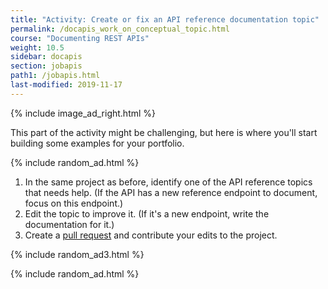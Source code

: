```yaml
---
title: "Activity: Create or fix an API reference documentation topic"
permalink: /docapis_work_on_conceptual_topic.html
course: "Documenting REST APIs"
weight: 10.5
sidebar: docapis
section: jobapis
path1: /jobapis.html
last-modified: 2019-11-17
---
```


{% include image_ad_right.html %}

This part of the activity might be challenging, but here is where you'll start building some examples for your portfolio.

{% include random_ad.html %}

1.  In the same project as before, identify one of the API reference topics that needs help. (If the API has a new reference endpoint to document, focus on this endpoint.)
2.  Edit the topic to improve it. (If it's a new endpoint, write the documentation for it.)
6.  Create a [pull request](pubapis_github_pull_requests.html) and contribute your edits to the project.

{% include random_ad3.html %}

{% include random_ad.html %}
